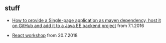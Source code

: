 ## stuff

* [How to provide a Single-page application as maven dependency, host it on GitHub and add it to a Java EE backend project](http://wiki.switajski.de/how-to-create-maven-artifact-with-static-web-resources)
from 7.1.2016

* [React workshop](http://wiki.switajski.de/react-workshop)
from 20.7.2018